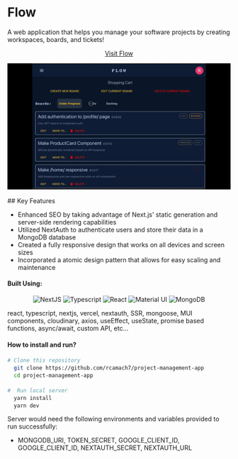 # Flow

A web application that helps you manage your software projects by creating workspaces, boards, and tickets!

<div align="center">

[Visit Flow](https://project-management-app-eight.vercel.app/)

</div>

<div align="center">

![project_demo](flow_demo.gif)

</div>
## Key Features

- Enhanced SEO by taking advantage of Next.js' static generation and server-side rendering capabilities
- Utilized NextAuth to authenticate users and store their data in a MongoDB database
- Created a fully responsive design that works on all devices and screen sizes
- Incorporated a atomic design pattern that allows for easy scaling and maintenance

#### Built Using:

<p align="center">
  <img src="https://res.cloudinary.com/de2ymful4/image/upload/v1660605410/main-portfolio/tech-skills/nextjs_mf7wiy.png" width="40" height="40" alt="NextJS" />
  <img src="https://res.cloudinary.com/de2ymful4/image/upload/v1652491477/main-portfolio/tech-skills/typescript_v3ztli.png" width="40" height="40" alt="Typescript" />
  <img src="https://res.cloudinary.com/de2ymful4/image/upload/v1648514838/main-portfolio/animated-logos/react-anim_jqtsxo.gif" width="40" height="40" alt="React" />
  <img src="https://res.cloudinary.com/de2ymful4/image/upload/v1655232059/main-portfolio/tech-skills/mui_p9jh58.png" width="40" height="40" alt="Material UI" />
  <img src="https://res.cloudinary.com/de2ymful4/image/upload/v1646101239/main-portfolio/tech-skills/mongodb_r1xhyn.png" width="40" height="40" alt="MongoDB" />
</p>

react, typescript, nextjs, vercel, nextauth, SSR, mongoose, MUI components, cloudinary, axios, useEffect, useState, promise based functions, async/await, custom API, etc...

#### How to install and run?

```bash
# Clone this repository
  git clone https://github.com/rcamach7/project-management-app
  cd project-management-app

#  Run local server
  yarn install
  yarn dev
```

Server would need the following environments and variables provided to run successfully:

- MONGODB_URI, TOKEN_SECRET, GOOGLE_CLIENT_ID, GOOGLE_CLIENT_ID, NEXTAUTH_SECRET, NEXTAUTH_URL
